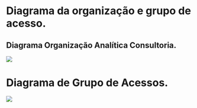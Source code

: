 # Diagrama da organização e grupo de acesso.
## Diagrama Organização Analítica Consultoria.

![](C:\MyProjects\MyStudy\Desenhando_Sua_Organização_de-Pastas_e_Projetos_e_Grupos_de_Acessos_na_Google_Cloud_Platform\Diagrama_da-Organização.png)

# Diagrama de Grupo de Acessos.

![](C:\MyProjects\MyStudy\Desenhando_Sua_Organização_de-Pastas_e_Projetos_e_Grupos_de_Acessos_na_Google_Cloud_Platform\Grupos_de_acesso.png)